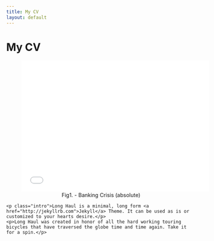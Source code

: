 ```yaml
---
title: My CV
layout: default
---
```


<div class="post">
	<h1 class="pageTitle">My CV</h1>

<body>
    <div align="center">
      <figure>
  <iframe src="/assets/img/rc_cv.jpeg" frameborder="0" height="350" width="500"    display:block></iframe>
	 <figcaption>Fig1. - Banking Crisis (absolute)  </figcaption>
      </figure>
    </div>
</body>

	<p class="intro">Long Haul is a minimal, long form <a href="http://jekyllrb.com">Jekyll</a> Theme. It can be used as is or customized to your hearts desire.</p>
	<p>Long Haul was created in honor of all the hard working touring bicycles that have traversed the globe time and time again. Take it for a spin.</p>
</div>
